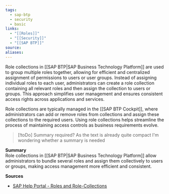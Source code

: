 ```yaml
---
tags:
  - sap-btp
  - security
  - basic
links:
  - "[[Roles]]"
  - "[[Security]]"
  - "[[SAP BTP]]"
source:
aliases:
---
```

Role collections in [[SAP BTP|SAP Business Technology Platform]] are used to group multiple roles together, allowing for efficient and centralized assignment of permissions to users or user groups. Instead of assigning individual roles to each user, administrators can create a role collection containing all relevant roles and then assign the collection to users or groups. This approach simplifies user management and ensures consistent access rights across applications and services.

Role collections are typically managed in the [[SAP BTP Cockpit]], where administrators can add or remove roles from collections and assign these collections to the required users. Using role collections helps streamline the process of maintaining access controls as business requirements evolve.

> [!toDo] Summary required?
> As the text is already quite compact I'm wondering whether a summary is needed

**Summary**  
Role collections in [[SAP BTP|SAP Business Technology Platform]] allow administrators to bundle several roles and assign them collectively to users or groups, making access management more efficient and consistent.

**Sources**
- [SAP Help Portal - Roles and Role-Collections](https://help.sap.com/docs/btp/sap-business-technology-platform/roles-and-role-collections)